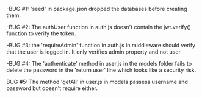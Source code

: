 -BUG #1: 'seed' in package.json dropped the databases before creating them.

-BUG #2: The authUser function in auth.js doesn't contain the jwt.verify() function to verify the token.

-BUG #3: the 'requireAdmin' function in auth.js in middleware should verify that the user is logged in.  It only verifies admin property and not user.

-BUG #4: The 'authenticate' method in user.js in the models folder fails to delete the password in the 'return user' line which looks like a security risk.

BUG #5: The method 'getAll' in user.js in models passess username and password but doesn't require either.
